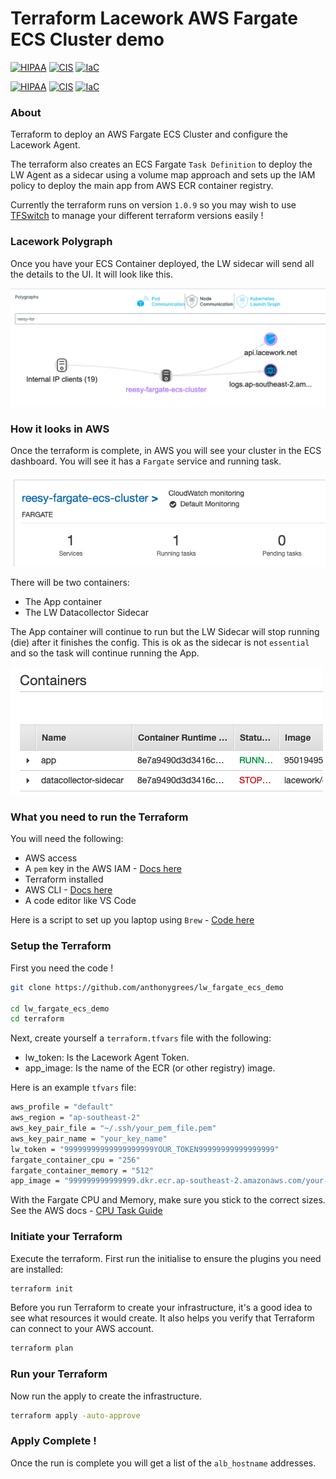 # Terraform Lacework AWS Fargate ECS Cluster demo

[![HIPAA](https://app.soluble.cloud/api/v1/public/badges/78a155b8-847b-4917-9746-ecfed2095bfb.svg)](https://app.soluble.cloud/repos/details/github.com/anthonygrees/lw_fargate_ecs_demo)  [![CIS](https://app.soluble.cloud/api/v1/public/badges/78f4672a-8778-4bb6-a2ea-1b2fe5aa476d.svg)](https://app.soluble.cloud/repos/details/github.com/anthonygrees/lw_fargate_ecs_demo)  [![IaC](https://app.soluble.cloud/api/v1/public/badges/c4bbb3d5-6847-45b9-87e2-cf32c87e4edd.svg)](https://app.soluble.cloud/repos/details/github.com/anthonygrees/lw_fargate_ecs_demo)  
  
[![HIPAA](https://app.soluble.cloud/api/v1/public/badges/78a155b8-847b-4917-9746-ecfed2095bfb.svg)](https://app.soluble.cloud/repos/details/github.com/anthonygrees/lw_fargate_ecs_demo)
[![CIS](https://app.soluble.cloud/api/v1/public/badges/78f4672a-8778-4bb6-a2ea-1b2fe5aa476d.svg)](https://app.soluble.cloud/repos/details/github.com/anthonygrees/lw_fargate_ecs_demo)
[![IaC](https://app.soluble.cloud/api/v1/public/badges/c4bbb3d5-6847-45b9-87e2-cf32c87e4edd.svg)](https://app.soluble.cloud/repos/details/github.com/anthonygrees/lw_fargate_ecs_demo)
  
### About
Terraform to deploy an AWS Fargate ECS Cluster and configure the Lacework Agent.  
  
The terraform also creates an ECS Fargate `Task Definition` to deploy the LW Agent as a sidecar using a volume map approach and sets up the IAM policy to deploy the main app from AWS ECR container registry.  
  
Currently the terraform runs on version `1.0.9` so you may wish to use [TFSwitch](https://github.com/warrensbox/terraform-switcher) to manage your different terraform versions easily !  
  
### Lacework Polygraph
Once you have your ECS Container deployed, the LW sidecar will send all the details to the UI.  It will look like this.  
  
![Polygraph](/images/polygraph.png)
  
### How it looks in AWS
Once the terraform is complete, in AWS you will see your cluster in the ECS dashboard.  You will see it has a `Fargate` service and running task.  
  
![Cluster](/images/ecs_cluster.png)
  
There will be two containers:  
- The App container  
- The LW Datacollector Sidecar  
  
The App container will continue to run but the LW Sidecar will stop running (die) after it finishes the config.  This is ok as the sidecar is not `essential` and so the task will continue running the App.  
  
![Container](/images/ecs_containers.png)
  
### What you need to run the Terraform
You will need the following:  
 - AWS access  
 - A `pem` key in the AWS IAM  - [Docs here](https://docs.aws.amazon.com/AWSEC2/latest/UserGuide/ec2-key-pairs.html)
 - Terraform installed  
 - AWS CLI  - [Docs here](https://docs.aws.amazon.com/cli/latest/userguide/cli-configure-quickstart.html)
 - A code editor like VS Code  
  
Here is a script to set up you laptop using `Brew` - [Code here](https://github.com/anthonygrees/laptop_setup)
  
### Setup the Terraform
First you need the code !  
  
```bash
git clone https://github.com/anthonygrees/lw_fargate_ecs_demo

cd lw_fargate_ecs_demo
cd terraform
```
  
Next, create yourself a `terraform.tfvars` file with the following:   
 - lw_token: Is the Lacework Agent Token.  
 - app_image: Is the name of the ECR (or other registry) image.  
  
Here is an example `tfvars` file:  
```bash
aws_profile = "default"
aws_region = "ap-southeast-2"
aws_key_pair_file = "~/.ssh/your_pem_file.pem"
aws_key_pair_name = "your_key_name"
lw_token = "99999999999999999999YOUR_TOKEN99999999999999999"
fargate_container_cpu = "256"
fargate_container_memory = "512"
app_image = "999999999999999.dkr.ecr.ap-southeast-2.amazonaws.com/your-nginx:latest"
```
  
With the Fargate CPU and Memory, make sure you stick to the correct sizes.  See the AWS docs - [CPU Task Guide](https://docs.aws.amazon.com/AmazonECS/latest/developerguide/task-cpu-memory-error.html)  
  
### Initiate your Terraform
Execute the terraform. First run the initialise to ensure the plugins you need are installed:  
  
```bash
terraform init
```
  
Before you run Terraform to create your infrastructure, it's a good idea to see what resources it would create. It also helps you verify that Terraform can connect to your AWS account.  
  
```bash
terraform plan
```
  
### Run your Terraform
  
Now run the apply to create the infrastructure.  
  
```bash
terraform apply -auto-approve
```
  
### Apply Complete !
Once the run is complete you will get a list of the `alb_hostname` addresses.  
  
